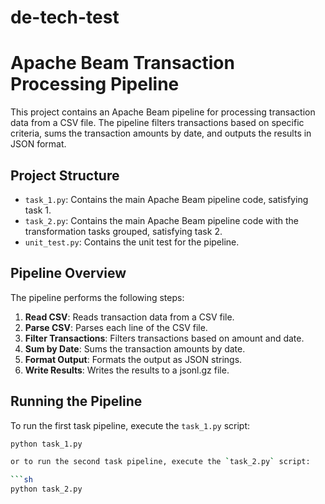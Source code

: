 # de-tech-test
# Apache Beam Transaction Processing Pipeline

This project contains an Apache Beam pipeline for processing transaction data from a CSV file. The pipeline filters transactions based on specific criteria, sums the transaction amounts by date, and outputs the results in JSON format.

## Project Structure
- `task_1.py`: Contains the main Apache Beam pipeline code, satisfying task 1.
- `task_2.py`: Contains the main Apache Beam pipeline code with the transformation tasks grouped, satisfying task 2.
- `unit_test.py`: Contains the unit test for the pipeline.

## Pipeline Overview

The pipeline performs the following steps:
1. **Read CSV**: Reads transaction data from a CSV file.
2. **Parse CSV**: Parses each line of the CSV file.
3. **Filter Transactions**: Filters transactions based on amount and date.
4. **Sum by Date**: Sums the transaction amounts by date.
5. **Format Output**: Formats the output as JSON strings.
6. **Write Results**: Writes the results to a jsonl.gz file.

## Running the Pipeline

To run the first task pipeline, execute the `task_1.py` script:

```sh
python task_1.py

or to run the second task pipeline, execute the `task_2.py` script:

```sh
python task_2.py


